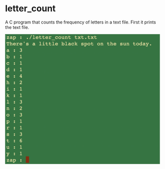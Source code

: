 # letter_count
A C program that counts the frequency of letters in a text file. First it prints the text file.

<div>
	<img src="/countexample.png">
</div>
